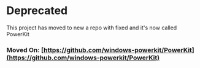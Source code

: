 # Deprecated
This project has moved to new a repo with fixed and it's now called PowerKit

### Moved On: [https://github.com/windows-powerkit/PowerKit](https://github.com/windows-powerkit/PowerKit)
